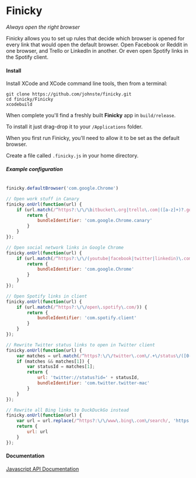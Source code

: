 # Finicky

*Always open the right browser*

Finicky allows you to set up rules that decide which browser is opened for every link that would open the default browser. Open Facebook or Reddit in one browser, and Trello or LinkedIn in another. Or even open Spotify links in the Spotify client.

#### Install

Install XCode and XCode command line tools, then from a terminal:

    git clone https://github.com/johnste/finicky.git
    cd finicky/Finicky
    xcodebuild

When complete you'll find a freshly built **Finicky** app in
`build/release`.

To install it just drag-drop it to your `/Applications` folder.

When you first run Finicky, you'll need to allow it to be set as the default browser.

Create a file called `.finicky.js` in your home directory.

##### Example configuration

```javascript

finicky.defaultBrowser('com.google.Chrome')

// Open work stuff in Canary
finicky.onUrl(function(url) {
	if (url.match(/^https?:\/\/\bitbucket\.org|trello\.com|([a-z]+)?.google\.com)/)) {
		return {
			bundleIdentifier: 'com.google.Chrome.canary'
		}
	}
});

// Open social network links in Google Chrome
finicky.onUrl(function(url) {
	if (url.match(/^https?:\/\/(youtube|facebook|twitter|linkedin)\.com/)) {
		return {
			bundleIdentifier: 'com.google.Chrome'
		}
	}
});

// Open Spotify links in client
finicky.onUrl(function(url) {
	if (url.match(/^https?:\/\/open\.spotify\.com/)) {
		return {
			bundleIdentifier: 'com.spotify.client'
		}
	}
});

// Rewrite Twitter status links to open in Twitter client
finicky.onUrl(function(url) {
	var matches = url.match(/^https?:\/\/twitter\.com\/.+\/status\/([0-9]+)/)
	if (matches && matches[1]) {
		var statusId = matches[1];
		return {
			url: 'twitter://status?id=' + statusId,
			bundleIdentifier: 'com.twitter.twitter-mac'
		}
	}
});

// Rewrite all Bing links to DuckDuckGo instead
finicky.onUrl(function(url) {
    var url = url.replace(/^https?:\/\/www\.bing\.com\/search/, 'https://duckduckgo.com')
    return {
    	url: url
    }
});
```

#### Documentation

[Javascript API Documentation](https://github.com/johnste/finicky/wiki/Javascript-API-Documentation)
